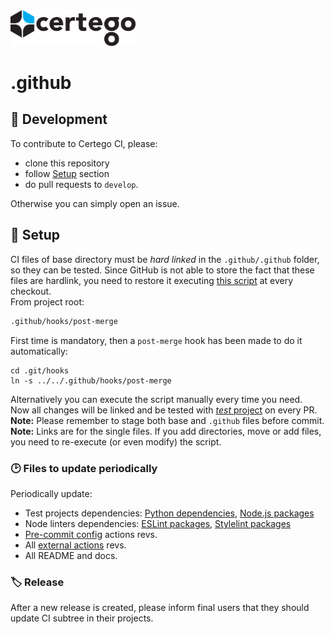 <img src="Certego.png" alt="Certego" width="200" />

# .github 

## 🔧 Development
To contribute to Certego CI, please:
 - clone this repository
 - follow [Setup](#📖-setup) section
 - do pull requests to `develop`.

Otherwise you can simply open an issue.


## 📖 Setup
CI files of base directory must be *hard linked* in the `.github/.github` folder, so they can be tested.
Since GitHub is not able to store the fact that these files are hardlink, you need to restore it executing [this script](.github/hooks/post-merge) at every checkout.  
From project root:
```bash
.github/hooks/post-merge
```
First time is mandatory, then a `post-merge` hook has been made to do it automatically:
```
cd .git/hooks
ln -s ../../.github/hooks/post-merge
```
Alternatively you can execute the script manually every time you need.  
Now all changes will be linked and be tested with [*test* project](.github/test/) on every PR.  
**Note:** Please remember to stage both base and `.github` files before commit.  
**Note:** Links are for the single files. If you add directories, move or add files, you need to re-execute (or even modify) the script.


### 🕑 Files to update periodically
Periodically update:
- Test projects dependencies: [Python dependencies](.github/test/python_test/packages.txt), [Node.js packages](.github/test/node_test/package.json)
- Node linters dependencies: [ESLint packages](configurations/node_linters/eslint/package.json), [Stylelint packages](configurations/node_linters/stylelint/package.json)
- [Pre-commit config](.pre-commit-config.yaml) actions revs.
- All [external actions](workflows/) revs.
- All README and docs.

### 🏷️ Release
After a new release is created, please inform final users that they should update CI subtree in their projects.
